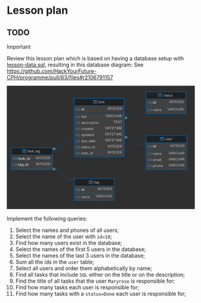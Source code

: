 # Lesson plan

## TODO

> [!IMPORTANT]
> Review this lesson plan which is based on having a database setup with [lesson-data.sql](assets/lesson-data.sql), resulting in this database diagram:
> See https://github.com/HackYourFuture-CPH/programme/pull/63/files#r2106791157

![Database Diagram](assets/database-diagram.jpg)

Implement the following queries:

1. Select the names and phones of all users;
2. Select the name of the user with `id=10`;
3. Find how many users exist in the database;
4. Select the names of the first 5 users in the database;
5. Select the names of the last 3 users in the database;
6. Sum all the ids in the `user` table;
7. Select all users and order them alphabetically by name;
8. Find all tasks that include `SQL` either on the title or on the description;
9. Find the title of all tasks that the user `Maryrose` is responsible for;
10. Find how many tasks each user is responsible for;
11. Find how many tasks with a `status=Done` each user is responsible for;
